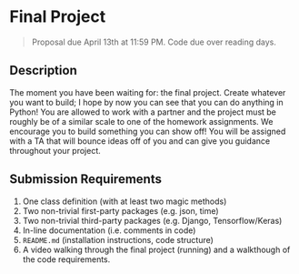 # Final Project
> Proposal due April 13th at 11:59 PM. Code due over reading days.

## Description
The moment you have been waiting for: the final project. Create whatever you want to build; I hope by now you can see that you can do anything in Python! You are allowed to work with a partner and the project must be roughly be of a similar scale to one of the homework assignments. We encourage you to build something you can show off! You will be assigned with a TA that will bounce ideas off of you and can give you guidance throughout your project.

## Submission Requirements
1. One class definition (with at least two magic methods)
2. Two non-trivial first-party packages (e.g. json, time)
2. Two non-trivial third-party packages (e.g. Django, Tensorflow/Keras)
3. In-line documentation (i.e. comments in code)
4. `README.md` (installation instructions, code structure)
5. A video walking through the final project (running) and a walkthough of the code requirements.
